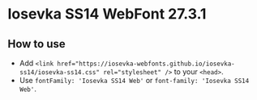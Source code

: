 # Iosevka SS14 WebFont 27.3.1

## How to use

- Add `<link href="https://iosevka-webfonts.github.io/iosevka-ss14/iosevka-ss14.css" rel="stylesheet" />` to your `<head>`.
- Use `fontFamily: 'Iosevka SS14 Web'` or `font-family: 'Iosevka SS14 Web'`.
